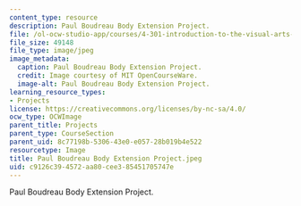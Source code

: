 ```yaml
---
content_type: resource
description: Paul Boudreau Body Extension Project.
file: /ol-ocw-studio-app/courses/4-301-introduction-to-the-visual-arts-spring-2007/c9126c394572aa80cee385451705747e_PaulBoudreauBodyExtensionProject.jpeg
file_size: 49148
file_type: image/jpeg
image_metadata:
  caption: Paul Boudreau Body Extension Project.
  credit: Image courtesy of MIT OpenCourseWare.
  image-alt: Paul Boudreau Body Extension Project.
learning_resource_types:
- Projects
license: https://creativecommons.org/licenses/by-nc-sa/4.0/
ocw_type: OCWImage
parent_title: Projects
parent_type: CourseSection
parent_uid: 8c77198b-5306-43e0-e057-28b019b4e522
resourcetype: Image
title: Paul Boudreau Body Extension Project.jpeg
uid: c9126c39-4572-aa80-cee3-85451705747e
---
```

Paul Boudreau Body Extension Project.